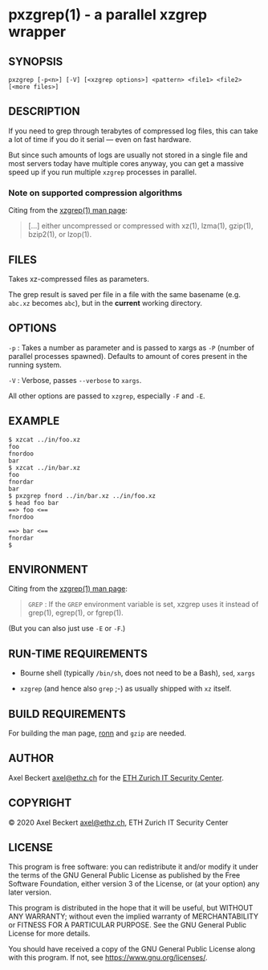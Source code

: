 pxzgrep(1) - a parallel xzgrep wrapper
======================================

SYNOPSIS
--------

```
pxzgrep [-p<n>] [-V] [<xzgrep options>] <pattern> <file1> <file2> [<more files>]
```


DESCRIPTION
-----------

If you need to grep through terabytes of compressed log files, this
can take a lot of time if you do it serial — even on fast hardware.

But since such amounts of logs are usually not stored in a single file
and most servers today have multiple cores anyway, you can get a
massive speed up if you run multiple `xzgrep` processes in parallel.

### Note on supported compression algorithms

Citing from the [xzgrep(1) man page](https://linux.die.net/man/1/xzgrep):

> […] either uncompressed or compressed with xz(1), lzma(1), gzip(1),
> bzip2(1), or lzop(1).


FILES
-----

Takes xz-compressed files as parameters.

The grep result is saved per file in a file with the same basename
(e.g. `abc.xz` becomes `abc`), but in the __current__ working directory.


OPTIONS
-------

`-p`
: Takes a number as parameter and is passed to xargs as `-P` (number
  of parallel processes spawned). Defaults to amount of cores
  present in the running system.

`-V`
: Verbose, passes `--verbose` to `xargs`.

All other options are passed to `xzgrep`, especially `-F` and `-E`.


EXAMPLE
-------

    $ xzcat ../in/foo.xz
    foo
    fnordoo
    bar
    $ xzcat ../in/bar.xz
    foo
    fnordar
    bar
    $ pxzgrep fnord ../in/bar.xz ../in/foo.xz
    $ head foo bar
    ==> foo <==
    fnordoo
    
    ==> bar <==
    fnordar
    $


ENVIRONMENT
-----------

Citing from the [xzgrep(1) man page](https://linux.die.net/man/1/xzgrep):

> `GREP`
> : If the `GREP` environment variable is set, xzgrep uses it instead
>   of grep(1), egrep(1), or fgrep(1).

(But you can also just use `-E` or `-F`.)


RUN-TIME REQUIREMENTS
---------------------

* Bourne shell (typically `/bin/sh`, does not need to be a Bash),
  `sed`, `xargs`

* `xzgrep` (and hence also `grep` ;-) as usually shipped with `xz`
  itself.


BUILD REQUIREMENTS
------------------

For building the man page, [ronn](https://github.com/apjanke/ronn-ng)
and `gzip` are needed.


AUTHOR
------

Axel Beckert <axel@ethz.ch> for the [ETH Zurich IT Security
Center](http://www.security.ethz.ch/).


COPYRIGHT
---------

© 2020 Axel Beckert <axel@ethz.ch>, ETH Zurich IT Security Center


LICENSE
-------

This program is free software: you can redistribute it and/or modify
it under the terms of the GNU General Public License as published by
the Free Software Foundation, either version 3 of the License, or (at
your option) any later version.

This program is distributed in the hope that it will be useful, but
WITHOUT ANY WARRANTY; without even the implied warranty of
MERCHANTABILITY or FITNESS FOR A PARTICULAR PURPOSE.  See the GNU
General Public License for more details.

You should have received a copy of the GNU General Public License
along with this program.  If not, see <https://www.gnu.org/licenses/>.
